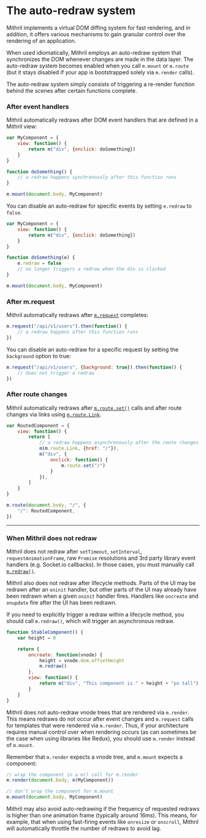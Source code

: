 # The auto-redraw system

Mithril implements a virtual DOM diffing system for fast rendering, and in addition, it offers various mechanisms to gain granular control over the rendering of an application.

When used idiomatically, Mithril employs an auto-redraw system that synchronizes the DOM whenever changes are made in the data layer. The auto-redraw system becomes enabled when you call `m.mount` or `m.route` (but it stays disabled if your app is bootstrapped solely via `m.render` calls).

The auto-redraw system simply consists of triggering a re-render function behind the scenes after certain functions complete.

### After event handlers

Mithril automatically redraws after DOM event handlers that are defined in a Mithril view:

```javascript
var MyComponent = {
	view: function() {
		return m("div", {onclick: doSomething})
	}
}

function doSomething() {
	// a redraw happens synchronously after this function runs
}

m.mount(document.body, MyComponent)
```

You can disable an auto-redraw for specific events by setting `e.redraw` to `false`.

```javascript
var MyComponent = {
	view: function() {
		return m("div", {onclick: doSomething})
	}
}

function doSomething(e) {
	e.redraw = false
	// no longer triggers a redraw when the div is clicked
}

m.mount(document.body, MyComponent)
```


### After m.request

Mithril automatically redraws after [`m.request`](request.md) completes:

```javascript
m.request("/api/v1/users").then(function() {
	// a redraw happens after this function runs
})
```

You can disable an auto-redraw for a specific request by setting the `background` option to true:

```javascript
m.request("/api/v1/users", {background: true}).then(function() {
	// does not trigger a redraw
})
```


### After route changes

Mithril automatically redraws after [`m.route.set()`](route.md#mrouteset) calls and after route changes via links using [`m.route.Link`](route.md#mroutelink).

```javascript
var RoutedComponent = {
	view: function() {
		return [
			// a redraw happens asynchronously after the route changes
			m(m.route.Link, {href: "/"}),
			m("div", {
				onclick: function() {
					m.route.set("/")
				}
			}),
		]
	}
}

m.route(document.body, "/", {
	"/": RoutedComponent,
})
```

---

### When Mithril does not redraw

Mithril does not redraw after `setTimeout`, `setInterval`, `requestAnimationFrame`, raw `Promise` resolutions and 3rd party library event handlers (e.g. Socket.io callbacks). In those cases, you must manually call [`m.redraw()`](redraw.md).

Mithril also does not redraw after lifecycle methods. Parts of the UI may be redrawn after an `oninit` handler, but other parts of the UI may already have been redrawn when a given `oninit` handler fires. Handlers like `oncreate` and `onupdate` fire after the UI has been redrawn.

If you need to explicitly trigger a redraw within a lifecycle method, you should call `m.redraw()`, which will trigger an asynchronous redraw.

```javascript
function StableComponent() {
	var height = 0

	return {
		oncreate: function(vnode) {
			height = vnode.dom.offsetHeight
			m.redraw()
		},
		view: function() {
			return m("div", "This component is " + height + "px tall")
		}
	}
}
```

Mithril does not auto-redraw vnode trees that are rendered via `m.render`. This means redraws do not occur after event changes and `m.request` calls for templates that were rendered via `m.render`. Thus, if your architecture requires manual control over when rendering occurs (as can sometimes be the case when using libraries like Redux), you should use `m.render` instead of `m.mount`.

Remember that `m.render` expects a vnode tree, and `m.mount` expects a component:

```javascript
// wrap the component in a m() call for m.render
m.render(document.body, m(MyComponent))

// don't wrap the component for m.mount
m.mount(document.body, MyComponent)
```

Mithril may also avoid auto-redrawing if the frequency of requested redraws is higher than one animation frame (typically around 16ms). This means, for example, that when using fast-firing events like `onresize` or `onscroll`, Mithril will automatically throttle the number of redraws to avoid lag.
